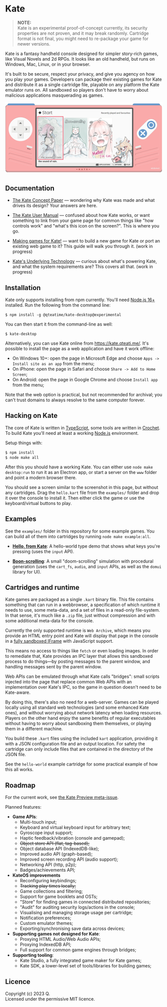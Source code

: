 # Kate

> **NOTE:**  
> Kate is an experimental proof-of-concept currently, its security properties are not proven, and it may break randomly. Cartridge format is not final, you might need to re-package your game for newer versions.

Kate is a fantasy handheld console designed for simpler story-rich games, like Visual Novels and 2d RPGs. It looks like an old handheld, but runs on Windows, Mac, Linux, or in your browser.

It's built to be secure, respect your privacy, and give you agency on how you play your games. Developers can package their existing games for Kate and distribute it as a single cartridge file, playable on any platform the Kate emulator runs on. All sandboxed so players don't have to worry about malicious applications masquerading as games.

![](./docs/kate.png)

## Documentation

- [The Kate Concept Paper](./docs/concept.md) — wondering why Kate was made and what drives its design? Your answers are here.

- [The Kate User Manual](./docs/user-manual.md) — confused about how Kate works, or want something to link from your game page for common things like "how controls work" and "what's this icon on the screen?". This is where you go.

- [Making games for Kate!](./docs/dev-manual.md) — want to build a new game for Kate or port an existing web game to it? This guide will walk you through it. (work in progress)

- [Kate's Underlying Technology](./docs/technology.md) — curious about what's powering Kate, and what the system requirements are? This covers all that. (work in progress)

## Installation

Kate only supports installing from npm currently. You'll need [Node.js 16+](https://nodejs.org/en) installed. Run the following from the command line:

    $ npm install -g @qteatime/kate-desktop@experimental

You can then start it from the command-line as well:

    $ kate-desktop

Alternatively, you can use Kate online from https://kate.qteati.me/. It's possible to install the page as a web application and have it work offline:

- On Windows 10+: open the page in Microsoft Edge and choose `Apps -> Install site as an app` from the menu;
- On iPhone: open the page in Safari and choose `Share -> Add to Home Screen`;
- On Android: open the page in Google Chrome and choose `Install app` from the menu;

Note that the web option is practical, but not recommended for archival; you can't trust domains to always resolve to the same computer forever.

## Hacking on Kate

The core of Kate is written in [TypeScript](https://www.typescriptlang.org/), some tools are written in [Crochet](https://crochet.qteati.me/). To build Kate you'll need at least a working [Node.js](https://nodejs.org/en/) environment.

Setup things with:

```shell
$ npm install
$ node make all
```

After this you should have a working Kate. You can either use `node make desktop:run` to run it as an Electron app, or start a server on the `www` folder and point a modern browser there.

You should see a screen similar to the screenshot in this page, but without any cartridges. Drag the `hello.kart` file from the `examples/` folder and drop it over the console to install it. Then either click the game or use the keyboard/virtual buttons to play.

## Examples

See the `examples/` folder in this repository for some example games. You can build all of them into cartridges by running `node make example:all`.

- [**Hello, from Kate**](examples/hello-world/): A hello-world type demo that shows what keys you're pressing (uses the `input` API).

- [**Boon-scrolling**](examples/boon-scrolling/): A small "doom-scrolling" simulation with procedural generation (uses the `cart_fs`, `audio`, and `input` APIs, as well as the `domui` library for UI).

## Cartridges and runtime

Kate games are packaged as a single `.kart` binary file. This file contains something that can run in a webbrowser, a specification of which runtime it needs to use, some meta-data, and a set of files in a read-only file-system. In that sense, it's much like a `.zip` file, just without compression and with some additional meta-data for the console.

Currently the only supported runtime is `Web Archive`, which means you provide an HTML entry point and Kate will display that page in the console in a [fully sandboxed IFrame](https://developer.mozilla.org/en-US/docs/Web/HTML/Element/iframe#attr-sandbox) with JavaScript support.

This means no access to things like `fetch` or even loading images. In order to remediate that, Kate provides an IPC layer that allows this sandboxed process to do things—by posting messages to the parent window, and handling messages sent by the parent window.

Web APIs can be emulated through what Kate calls "bridges": small scripts injected into the page that replace common Web APIs with an implementation over Kate's IPC, so the game in question doesn't need to be Kate-aware.

By doing this, there's also no need for a web-server. Games can be played locally using all standard web technologies (and some enhanced Kate ones), and without worrying about network latency when loading resources. Players on the other hand enjoy the same benefits of regular executables without having to worry about sandboxing them themselves, or playing them in a different machine.

You build these `.kart` files using the included `kart` application, providing it with a JSON configuration file and an output location. For safety the cartridge can only include files that are contained in the directory of the JSON file.

See the `hello-world` example cartridge for some practical example of how this all works.

## Roadmap

For the current work, see [the Kate Preview meta-issue](https://github.com/qteatime/kate/issues/1).

Planned features:

- **Game APIs**:
  - Multi-touch input;
  - Keyboard and virtual keyboard input for arbitrary text;
  - Gyroscope input support;
  - Haptic feedback/vibration (console and gamepad);
  - ~~Object store API (flat, tag-based);~~
  - Object database API (IndexedDB-like);
  - Improved audio API (graph-based);
  - Improved screen recording API (audio support);
  - Networking API (http, p2p);
  - Badges/achievements API;
- **KateOS improvements**
  - Reconfiguring keybindings;
  - ~~Tracking play times locally;~~
  - Game collections and filtering;
  - Support for game booklets and OSTs;
  - "Store" for finding games in connected distributed repositories;
  - "Audit" for auditing security logs/actions in the console;
  - Visualising and managing storage usage per cartridge;
  - Notification preferences;
  - Custom emulator themes;
  - Exporting/synchronising save data across devices;
- **Supporting games not designed for Kate**:
  - Proxying HTML Audio/Web Audio APIs;
  - Proxying IndexedDB API;
  - Full support for common game engines through bridges;
- **Supporting tooling**:
  - Kate Studio, a fully integrated game maker for Kate games;
  - Kate SDK, a lower-level set of tools/libraries for building games;

## Licence

Copyright (c) 2023 Q.  
Licensed under the permissive MIT licence.
